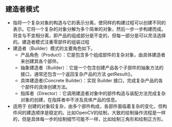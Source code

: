 ## 建造者模式
* 指将一个复杂对象的构造与它的表示分离，使同样的构建过程可以创建不同的表示。它将一个复杂的对象分解为多个简单的对象，然后一步一步构建而成。将变与不变相分离，即产品的组成部分是不变的，但每一部分是可以灵活选择的。建造者模式注重零部件的组装过程
* 建造者（Builder）模式的主要角色如下。
    * 产品角色（Product）：它是包含多个组成部件的复杂对象，由具体建造者来创建其各个部件。
    * 抽象建造者（Builder）：它是一个包含创建产品各个子部件的抽象方法的接口，通常还包含一个返回复杂产品的方法 getResult()。
    * 具体建造者(Concrete Builder）：实现 Builder 接口，完成复杂产品的各个部件的具体创建方法。
    * 指挥者（Director）：它调用建造者对象中的部件构造与装配方法完成复杂对象的创建，在指挥者中不涉及具体产品的信息。
* 适用于 创建的对象较复杂，由多个部件构成，各部件面临着复杂的变化，但构件间的建造顺序是稳定的。比如OpenCV的绘制，大致的绘制操作流程是一样的，但是具体每一步的绘制细节可能不一样，比如绘制三角形和绘制正方形。
